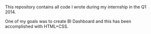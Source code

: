 
This repository contains all code I wrote during my internship in the Q1 2014. 

One of my goals was to create BI Dashboard and this has been accomplished with HTML+CSS.




